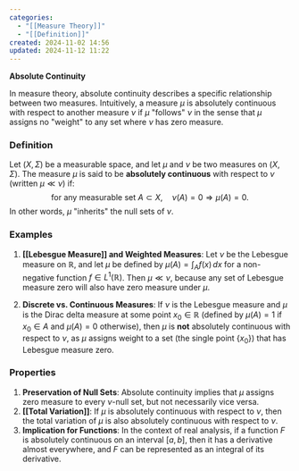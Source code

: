 ```yaml
---
categories:
  - "[[Measure Theory]]"
  - "[[Definition]]"
created: 2024-11-02 14:56
updated: 2024-11-12 11:22
---
```

**Absolute Continuity**

In measure theory, absolute continuity describes a specific relationship between two measures. Intuitively, a measure $\mu$ is absolutely continuous with respect to another measure $\nu$ if $\mu$ "follows" $\nu$ in the sense that $\mu$ assigns no "weight" to any set where $\nu$ has zero measure.

### Definition
Let $(X, \Sigma)$ be a measurable space, and let $\mu$ and $\nu$ be two measures on $(X, \Sigma)$. The measure $\mu$ is said to be **absolutely continuous** with respect to $\nu$ (written $\mu \ll \nu$) if:
$$
\text{for any measurable set } A \subset X, \quad \nu(A) = 0 \Rightarrow \mu(A) = 0.
$$
In other words, $\mu$ "inherits" the null sets of $\nu$.

### Examples
1. **[[Lebesgue Measure]] and Weighted Measures**: Let $\nu$ be the Lebesgue measure on $\mathbb{R}$, and let $\mu$ be defined by $\mu(A) = \int_A f(x) \, dx$ for a non-negative function $f \in L^1(\mathbb{R})$. Then $\mu \ll \nu$, because any set of Lebesgue measure zero will also have zero measure under $\mu$.
   
2. **Discrete vs. Continuous Measures**: If $\nu$ is the Lebesgue measure and $\mu$ is the Dirac delta measure at some point $x_0 \in \mathbb{R}$ (defined by $\mu(A) = 1$ if $x_0 \in A$ and $\mu(A) = 0$ otherwise), then $\mu$ is **not** absolutely continuous with respect to $\nu$, as $\mu$ assigns weight to a set (the single point $\{x_0\}$) that has Lebesgue measure zero.

### Properties
1. **Preservation of Null Sets**: Absolute continuity implies that $\mu$ assigns zero measure to every $\nu$-null set, but not necessarily vice versa.
2. **[[Total Variation]]**: If $\mu$ is absolutely continuous with respect to $\nu$, then the total variation of $\mu$ is also absolutely continuous with respect to $\nu$.
3. **Implication for Functions**: In the context of real analysis, if a function $F$ is absolutely continuous on an interval $[a, b]$, then it has a derivative almost everywhere, and $F$ can be represented as an integral of its derivative.